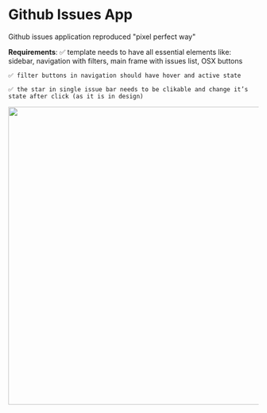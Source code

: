 # Github Issues App

Github issues application reproduced "pixel perfect way"

**Requirements**:
    ✅ template needs to have all essential elements like: sidebar, navigation with filters, main frame with issues list, OSX buttons

    ✅ filter buttons in navigation should have hover and active state

    ✅ the star in single issue bar needs to be clikable and change it’s state after click (as it is in design)

<p align='center'>
    <img src='https://i.ibb.co/6nMfM3t/Zrzut-ekranu-2020-03-19-o-00-10-45.png' width='600' />
</p>
